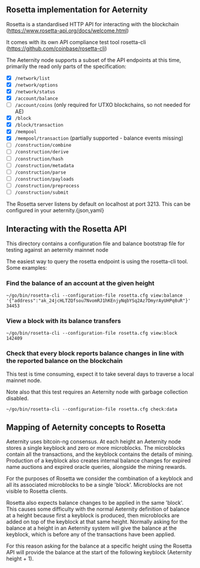 ## Rosetta implementation for Aeternity

Rosetta is a standardised HTTP API for interacting with the blockchain (https://www.rosetta-api.org/docs/welcome.html)

It comes with its own API compliance test tool rosetta-cli (https://github.com/coinbase/rosetta-cli)

The Aeternity node supports a subset of the API endpoints at this time, primarily the read only parts of the specification:

- [x] `/network/list`
- [x] `/network/options`
- [x] `/network/status`
- [x] `/account/balance`
- [ ] `/account/coins` (only required for UTXO blockchains, so not needed for AE)
- [x] `/block`
- [x] `/block/transaction`
- [x] `/mempool`
- [x] `/mempool/transaction` (partially supported - balance events missing)
- [ ] `/construction/combine`
- [ ] `/construction/derive`
- [ ] `/construction/hash`
- [ ] `/construction/metadata`
- [ ] `/construction/parse`
- [ ] `/construction/payloads`
- [ ] `/construction/preprocess`
- [ ] `/construction/submit`

The Rosetta server listens by default on localhost at port 3213. This can be configured in your aeternity.{json,yaml}

## Interacting with the Rosetta API

This directory contains a configuration file and balance bootstrap file for testing against an aeternity mainnet node

The easiest way to query the rosetta endpoint is using the rosetta-cli tool. Some examples:

### Find the balance of an account at the given height

``~/go/bin/rosetta-cli --configuration-file rosetta.cfg view:balance '{"address":"ak_24jcHLTZQfsou7NvomRJ1hKEnjyNqbYSq2Az7DmyrAyUHPq8uR"}' 34453``

### View a block with its balance transfers

``~/go/bin/rosetta-cli --configuration-file rosetta.cfg view:block 142409``

### Check that every block reports balance changes in line with the reported balance on the blockchain

This test is time consuming, expect it to take several days to traverse a local mainnet node.

Note also that this test requires an Aeternity node with garbage collection disabled.

``~/go/bin/rosetta-cli --configuration-file rosetta.cfg check:data``

## Mapping of Aeternity concepts to Rosetta

Aeternity uses bitcoin-ng consensus. At each height an Aeternity node stores a single keyblock and zero or more microblocks. The microblocks contain all the transactions, and the keyblock contains the details of mining. Production of a keyblock also creates internal balance changes for expired name auctions and expired oracle queries, alongside the mining rewards.

For the purposes of Rosetta we consider the combination of a keyblock and all its associated microblocks to be a single 'block'. Microblocks are not visible to Rosetta clients.

Rosetta also expects balance changes to be applied in the same 'block'. This causes some difficulty with the normal Aeternity definition of balance at a height because first a keyblock is produced, then microblocks are added on top of the keyblock at that same height. Normally asking for the balance at a height in an Aeternity system will give the balance at the keyblock, which is before any of the transactions have been applied.

For this reason asking for the balance at a specific height using the Rosetta API will provide the balance at the start of the following keyblock (Aeternity height + 1).